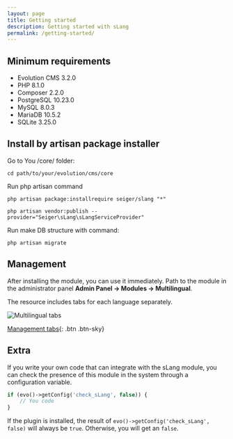 ```yaml
---
layout: page
title: Getting started
description: Getting started with sLang
permalink: /getting-started/
---
```


## Minimum requirements

- Evolution CMS 3.2.0
- PHP 8.1.0
- Composer 2.2.0
- PostgreSQL 10.23.0
- MySQL 8.0.3
- MariaDB 10.5.2
- SQLite 3.25.0

## Install by artisan package installer

Go to You /core/ folder:

```console
cd path/to/your/evolution/cms/core
```

Run php artisan command

```console
php artisan package:installrequire seiger/slang "*"
```

```console
php artisan vendor:publish --provider="Seiger\sLang\sLangServiceProvider"
```

Run make DB structure with command:

```console
php artisan migrate
```

## Management

After installing the module, you can use it immediately. Path to the module in the 
administrator panel **Admin Panel -> Modules -> Multilingual**.

The resource includes tabs for each language separately.

![Multilingual tabs](https://github.com/Seiger/slang/releases/download/v1.0.0/sLang.png)

[Management tabs]({{site.baseurl}}/management/){: .btn .btn-sky}

## Extra

If you write your own code that can integrate with the sLang module, 
you can check the presence of this module in the system through a configuration variable.

```php
if (evo()->getConfig('check_sLang', false)) {
    // You code
}
```

If the plugin is installed, the result of ```evo()->getConfig('check_sLang', false)``` 
will always be ```true```. Otherwise, you will get an ```false```.
